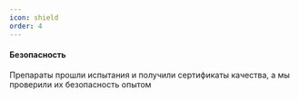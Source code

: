 ```yaml
---
icon: shield
order: 4
---
```

#### Безопасность
Препараты прошли испытания и получили сертификаты качества, а мы проверили их безопасность опытом
